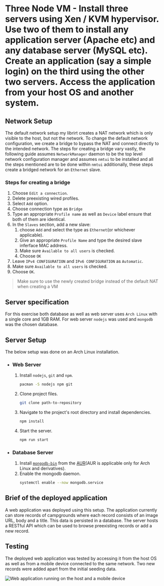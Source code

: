 # Three Node VM - Install three servers using Xen / KVM hypervisor. Use two of them to install any application server (Apache etc) and any database server (MySQL etc). Create an application (say a simple login) on the third using the other two servers. Access the application from your host OS and another system.

## Network Setup
The default network setup my librirt creates a NAT network which is only visible
to the host, but not the network. To change the default network configuration,
we create a bridge to bypass the NAT and connect directly to the intended network.
The steps for creating a bridge vary vastly, the following guide assumes
```NetworkManager``` daemon to be the top level network configuration manager
and assumes ```nmtui``` to be installed and all the steps mentioned are to be
done within ```nmtui``` additionally, these steps create a bridged network for
an ```Ethernet``` slave.

### Steps for creating a bridge
1. Choose ```Edit a connection```.
2. Delete preexisting wired profiles.
3. Select ```Add``` option.
4. Choose connection type as ```Bridge```
5. Type an appropriate ```Profile name``` as well as ```Device``` label ensure
   that both of them are identical.
6. In the ```Slaves``` section, add a new slave:
   1. choose ```Add``` and select the type as ```Ethernet```(or whichever applicable).
   2. Give an appropriate ```Profile Name``` and type the desired slave inferface MAC address.
   3. Make sure ```Available to all users``` is checked.
   4. Choose ```OK```
7.  Leave ```IPv4 CONFIGURATION``` and ```IPv6 CONFIGURATION``` as ```Automatic```.
8.  Make sure ```Available to all users``` is checked.
9.  Choose ```OK```.

> Make sure to use the newly created bridge instead of the default NAT when
> creating a VM

## Server specification
For this exercise both database as well as web server uses ```Arch Linux``` with
a single core and 1GB RAM. For web server ```nodejs``` was used and ```mongodb```
was the chosen database.

## Server Setup
The below setup was done on an Arch Linux installation.
- ### Web Server
  1. Install ```nodejs```, ```git``` and ```npm```.
     ```bash
     pacman -S nodejs npm git
     ```
  2. Clone project files.
     ```bash
     git clone path-to-repository
     ```
  3. Navigate to the project's root directory and install dependencies.
     ```bash
     npm install
     ```
  4. Start the server.
     ```bash
     npm run start
     ```

- ### Database Server
  1. Install [```mongodb-bin```](https://aur.archlinux.org/packages/mongodb-bin/)
     from the [AUR](https://aur.archlinux.org/)(AUR is applicable only for Arch
     Linux and derivatives).
  2. Enable the mongodb daemon.
     ```bash
     systemctl enable --now mongodb.service
     ```

## Brief of the deployed application
A web application was deployed using this setup. The application currently can
store records of campgrounds where each record consists of an image URL, body 
and a title. This data is persisted in a database. The server hosts a RESTful API
which can be used to browse preexisting records or add a new record.

## Testing

The deployed web application was tested by accessing it from the host OS as well
as from a mobile device connected to the same network. Two new records were
added apart from the initial seeding data.

![Web application running on the host and a mobile device](steps/collage.png)